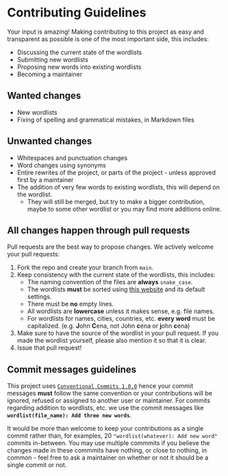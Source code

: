 # Contributing Guidelines

Your input is amazing! Making contributing to this project as easy and transparent as possible is one of the most important side, this includes:

- Discussing the current state of the wordlists
- Submitting new wordlists
- Proposing new words into existing wordlists
- Becoming a maintainer

## Wanted changes

- New wordlists
- Fixing of spelling and grammatical mistakes, in Markdown files

## Unwanted changes

- Whitespaces and punctuation changes
- Word changes using synonyms
- Entire rewrites of the project, or parts of the project - unless approved first by a maintainer
- The addition of very few words to existing wordlists, this will depend on the wordlist.
    - They will still be merged, but try to make a bigger contribution, maybe to some other wordlist or you may find more additions online.

## All changes happen through pull requests

Pull requests are the best way to propose changes. We actively welcome your pull requests:

1. Fork the repo and create your branch from `main`.
2. Keep consistency with the current state of the wordlists, this includes:
    - The naming convention of the files are **always** `snake_case`.
    - The wordlists **must** be sorted using [this website](https://appdevtools.com/sort-lines) and its default settings.
    - There must be **no** empty lines.
    - All wordlists are **lowercase** unless it makes sense, e.g. file names.
    - For wordlists for names, cities, countries, etc. **every word** must be capitalized. (e.g. **J**ohn **C**ena, not John **c**ena or **j**ohn **c**ena)
3. Make sure to have the source of the wordlist in your pull request. If you made the wordlist yourself, please also mention it so that it is clear.
4. Issue that pull request!

## Commit messages guidelines

This project uses [`Conventional Commits 1.0.0`](https://conventionalcommits.org/en/v1.0.0/) hence your commit messages **must** follow the same convention or your contributions will be ignored, refused or assigned to another user or maintainer. For commits regarding addition to wordlists, etc. we use the commit messages like **`wordlist(file_name): Add three new words`**.

It would be more than welcome to keep your contributions as a single commit rather than, for examples, 20 `"wordlist(whatever): Add new word"` commits in-between. You may use multiple commmits if you believe the changes made in these commmits have nothing, or close to nothing, in common - feel free to ask a maintainer on whether or not it should be a single commit or not.
